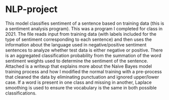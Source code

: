 # NLP-project
This model classifies sentiment of a sentence based on training data (this is a sentiment analysis program). This was a program I completed for class in 2021. 
The file reads input from training data (with labels included for the type of sentiment corresponding to each sentence) and then uses the information about the language used in negative/positive sentiment sentences to analyze whether 
test data is either negative or positive. There is an aggregated classification probability from the summation of the word sentiment weights used to determine the sentiment of the sentence.
Attached is a writeup that explains more about the Naive Bayes model training process and how I modified the normal training with a pre-process that cleaned the data by eliminating punctuation and ignored upper/lower case.
If a word is present in one class and missing in another, Laplace smoothing is used to ensure the vocabulary is the same in both possible classifications.

